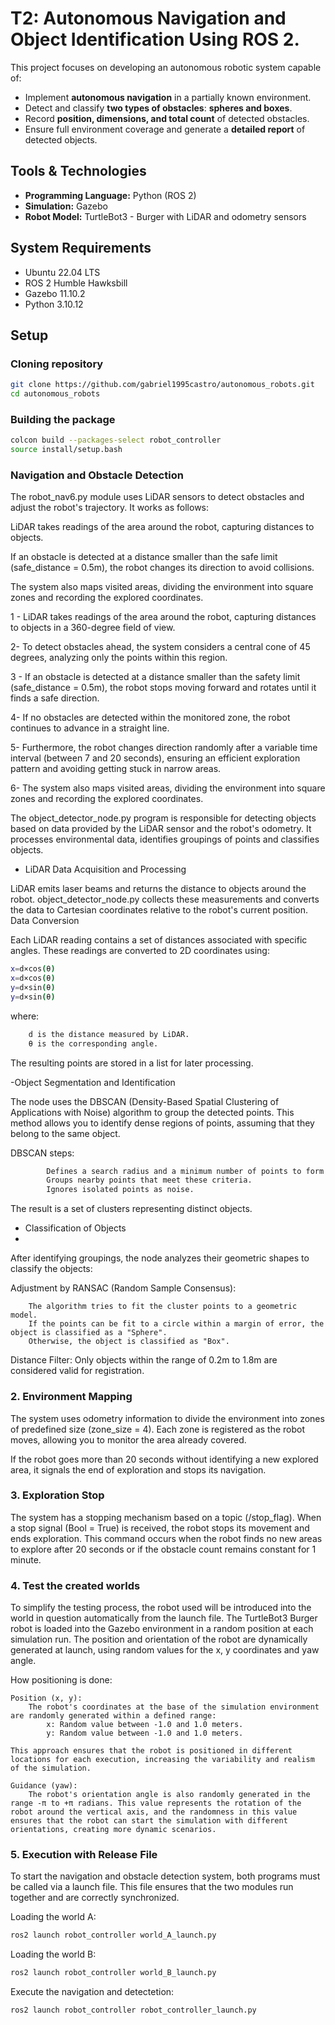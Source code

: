 # T2: Autonomous Navigation and Object Identification Using ROS 2.

This project focuses on developing an autonomous robotic system capable of:

- Implement **autonomous navigation** in a partially known environment.
- Detect and classify **two types of obstacles**: **spheres and boxes**.
- Record **position, dimensions, and total count** of detected obstacles.
- Ensure full environment coverage and generate a **detailed report** of detected objects.
  
## Tools & Technologies

- **Programming Language:** Python (ROS 2)
- **Simulation:** Gazebo
- **Robot Model:** TurtleBot3 - Burger with LiDAR and odometry sensors

## System Requirements

- Ubuntu 22.04 LTS
- ROS 2 Humble Hawksbill
- Gazebo 11.10.2
- Python 3.10.12

## Setup

### Cloning repository 

```bash 
git clone https://github.com/gabriel1995castro/autonomous_robots.git
cd autonomous_robots
```

### Building the package

```bash 
colcon build --packages-select robot_controller
source install/setup.bash
```

### Navigation and Obstacle Detection

The robot_nav6.py module uses LiDAR sensors to detect obstacles and adjust the robot's trajectory. It works as follows:

LiDAR takes readings of the area around the robot, capturing distances to objects.

If an obstacle is detected at a distance smaller than the safe limit (safe_distance = 0.5m), the robot changes its direction to avoid collisions.

The system also maps visited areas, dividing the environment into square zones and recording the explored coordinates.

1 - LiDAR takes readings of the area around the robot, capturing distances to objects in a 360-degree field of view.

2- To detect obstacles ahead, the system considers a central cone of 45 degrees, analyzing only the points within this region.

3 - If an obstacle is detected at a distance smaller than the safety limit (safe_distance = 0.5m), the robot stops moving forward and rotates until it finds a safe direction.

4- If no obstacles are detected within the monitored zone, the robot continues to advance in a straight line.

5- Furthermore, the robot changes direction randomly after a variable time interval (between 7 and 20 seconds), ensuring an efficient exploration pattern and avoiding getting stuck in narrow areas.

6- The system also maps visited areas, dividing the environment into square zones and recording the explored coordinates.

The object_detector_node.py program is responsible for detecting objects based on data provided by the LiDAR sensor and the robot's odometry. It processes environmental data, identifies groupings of points and classifies objects.

- LiDAR Data Acquisition and Processing

LiDAR emits laser beams and returns the distance to objects around the robot. object_detector_node.py collects these measurements and converts the data to Cartesian coordinates relative to the robot's current position.
Data Conversion

Each LiDAR reading contains a set of distances associated with specific angles. These readings are converted to 2D coordinates using:

```bash 
x=d×cos⁡(θ)
x=d×cos(θ)
y=d×sin⁡(θ)
y=d×sin(θ)
```

where:

```bash 
    d is the distance measured by LiDAR.
    θ is the corresponding angle.
```
The resulting points are stored in a list for later processing.

-Object Segmentation and Identification

The node uses the DBSCAN (Density-Based Spatial Clustering of Applications with Noise) algorithm to group the detected points. This method allows you to identify dense regions of points, assuming that they belong to the same object.
 
DBSCAN steps:

```bash 
        Defines a search radius and a minimum number of points to form a group.
        Groups nearby points that meet these criteria.
        Ignores isolated points as noise.
```
The result is a set of clusters representing distinct objects.

- Classification of Objects
- 
After identifying groupings, the node analyzes their geometric shapes to classify the objects:

Adjustment by RANSAC (Random Sample Consensus):

        The algorithm tries to fit the cluster points to a geometric model.
        If the points can be fit to a circle within a margin of error, the object is classified as a "Sphere".
        Otherwise, the object is classified as "Box".

Distance Filter:
        Only objects within the range of 0.2m to 1.8m are considered valid for registration.


### 2. Environment Mapping

The system uses odometry information to divide the environment into zones of predefined size (zone_size = 4). Each zone is registered as the robot moves, allowing you to monitor the area already covered.

If the robot goes more than 20 seconds without identifying a new explored area, it signals the end of exploration and stops its navigation.

### 3. Exploration Stop

The system has a stopping mechanism based on a topic (/stop_flag). When a stop signal (Bool = True) is received, the robot stops its movement and ends exploration. This command occurs when the robot finds no new areas to explore after 20 seconds or if the obstacle count remains constant for 1 minute.

### 4. Test the created worlds

To simplify the testing process, the robot used will be introduced into the world in question automatically from the launch file. The TurtleBot3 Burger robot is loaded into the Gazebo environment in a random position at each simulation run. The position and orientation of the robot are dynamically generated at launch, using random values ​​for the x, y coordinates and yaw angle.

How positioning is done:

    Position (x, y):
        The robot's coordinates at the base of the simulation environment are randomly generated within a defined range:
            x: Random value between -1.0 and 1.0 meters.
            y: Random value between -1.0 and 1.0 meters.

    This approach ensures that the robot is positioned in different locations for each execution, increasing the variability and realism of the simulation.

    Guidance (yaw):
        The robot's orientation angle is also randomly generated in the range -π to +π radians. This value represents the rotation of the robot around the vertical axis, and the randomness in this value ensures that the robot can start the simulation with different orientations, creating more dynamic scenarios.

### 5. Execution with Release File

To start the navigation and obstacle detection system, both programs must be called via a launch file. This file ensures that the two modules run together and are correctly synchronized.

Loading the world A:

```bash 
ros2 launch robot_controller world_A_launch.py
```
Loading the world B:

```bash 
ros2 launch robot_controller world_B_launch.py
```

Execute the navigation and detectetion:

```bash 
ros2 launch robot_controller robot_controller_launch.py
```



